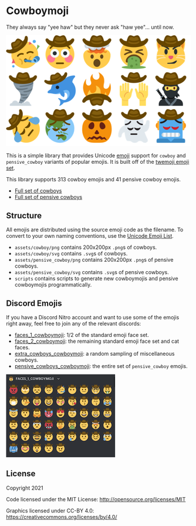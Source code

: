 # Cowboymoji
They always say "yee haw" but they never ask "haw yee"... until now.

![sample](examples/sample.png "sample")

This is a simple library that provides Unicode [emoji](https://en.wikipedia.org/wiki/Emoji) support for `cowboy` and `pensive_cowboy` variants of popular emojis. It is built off of the [twemoji emoji set](https://github.com/twitter/twemoji).

This library supports 313 cowboy emojis and 41 pensive cowboy emojis.

- [Full set of cowboys](examples/cowboy_full_set.png)
- [Full set of pensive cowboys](examples/pensive_cowboy_full_set.png)

## Structure

All emojis are distributed using the source emoji code as the filename. To convert to your own naming conventions, use the [Unicode Emoji List](https://unicode.org/emoji/charts/full-emoji-list.html).

- `assets/cowboy/png` contains 200x200px `.png`s of cowboys.
- `assets/cowboy/svg` contains `.svg`s of cowboys.
- `assets/pensive_cowboy/png` contains 200x200px `.png`s of pensive cowboys.
- `assets/pensive_cowboy/svg` contains `.svg`s of pensive cowboys.
- `scripts` contains scripts to generate new cowboymojis and pensive cowboymojis programmatically.

## Discord Emojis

If you have a Discord Nitro account and want to use some of the emojis right away, feel free to join any of the relevant discords:

- [faces_1_cowboymoji](https://discord.gg/VaF49gaQ4v): 1/2 of the standard emoji face set.
- [faces_2_cowboymoji](https://discord.gg/dpEm6aBNjJ): the remaining standard emoji face set and cat faces.
- [extra_cowboys_cowboymoji](https://discord.gg/rwdt84je8G): a random sampling of miscellaneous cowboys.
- [pensive_cowboys_cowboymoji](https://discord.gg/uakUM7XzTd): the entire set of `pensive_cowboy` emojis.

![faces_1_cowboymoji_set](examples/faces_1_cowboymoji.png "faces_1_cowboymoji_set")

## License

Copyright 2021

Code licensed under the MIT License: <http://opensource.org/licenses/MIT>

Graphics licensed under CC-BY 4.0: <https://creativecommons.org/licenses/by/4.0/>
